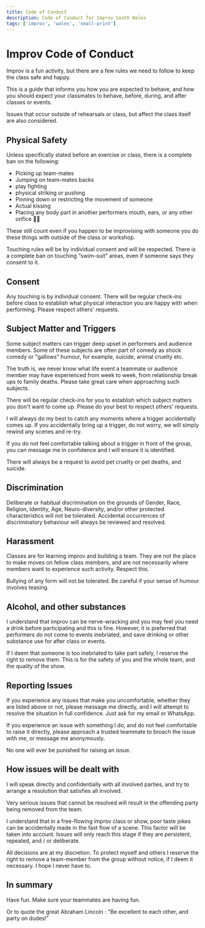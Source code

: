```yaml
---
title: Code of Conduct
description: Code of Conduct for Improv South Wales
tags: ['improv', 'wales', 'small-print']
---
```


# Improv Code of Conduct

Improv is a fun activity, but there are a few rules we need to follow to keep the class safe and happy. 

This is a guide that informs you how you are expected to behave, and how you should expect your classmates to behave, before, during, and after classes or events. 

Issues that occur outside of rehearsals or class, but affect the class itself are also considered. 

## Physical Safety
Unless specifically stated before an exercise or class, there is a complete ban on the following:

* Picking up team-mates
* Jumping on team-mates backs
* play fighting
* physical striking or pushing
* Pinning down or restricting the movement of someone
* Actual kissing
* Placing any body part in another performers mouth, ears, or any other orifice 🤦🏻

These still count even if you happen to be improvising with someone you do these things with outside of the class or workshop.

Touching rules will be by individual consent and will be respected. There is a complete ban on touching “swim-suit” areas, even if someone says they consent to it.

## Consent
Any touching is by individual consent. There will be regular check-ins before class to establish what physical interaction you are happy with when performing. Please respect others' requests. 

## Subject Matter and Triggers
Some subject matters can trigger deep upset in performers and audience members. Some of these subjects are often part of comedy as shock comedy or "gallows" humour, for example, suicide, animal cruelty etc. 

The truth is, we never know what life event a teammate or audience member may have experienced from week to week, from relationship break ups to family deaths. Please take great care when approaching such subjects. 

There will be regular check-ins for you to establish which subject matters you don't want to come up. Please do your best to respect others' requests. 

I will always do my best to catch any moments where a trigger accidentally comes up. If you accidentally bring up a trigger, do not worry, we will simply rewind any scenes and re-try.

If you do not feel comfortable talking about a trigger in front of the group, you can message me in confidence and I will ensure it is identified. 

There will always be a request to avoid pet cruelty or pet deaths, and suicide. 

## Discrimination
Deliberate or habitual discrimination on the grounds of Gender, Race, Religion, Identity, Age, Neuro-diversity, and/or other protected characteristics will not be tolerated. Accidental occurrences of discriminatory behaviour will always be reviewed and resolved.

## Harassment
Classes are for learning improv and building a team. They are not the place to make moves on fellow class members, and are not necessarily where members want to experience such activity. Respect this.

Bullying of any form will not be tolerated. Be careful if your sense of humour involves teasing.

## Alcohol, and other substances
I understand that improv can be nerve-wracking and you may feel you need a drink before participating and this is fine. However, it is preferred that performers do not come to events inebriated, and save drinking or other substance use for after class or events.

If I deem that someone is too inebriated to take part safely, I reserve the right to remove them. This is for the safety of you and the whole team, and the quality of the show.

## Reporting Issues
If you experience any issues that make you uncomfortable, whether they are listed above or not, please message me directly, and I will attempt to resolve the situation in full confidence. Just ask for my email or WhatsApp.

If you experience an issue with something I do, and do not feel comfortable to raise it directly, please approach a trusted teammate to broach the issue with me, or message me anonymously.

No one will ever be punished for raising an issue. 

## How issues will be dealt with
I will speak directly and confidentially with all involved parties, and try to arrange a resolution that satisfies all involved.

Very serious issues that cannot be resolved will result in the offending party being removed from the team.

I understand that in a free-flowing improv class or show, poor taste jokes can be accidentally made in the fast flow of a scene. This factor will be taken into account. Issues will only reach this stage if they are persistent, repeated, and / or deliberate.

All decisions are at my discretion. To protect myself and others I reserve the right to remove a team-member from the group without notice, if I deem it necessary. I hope I never have to.

## In summary
Have fun. Make sure your teammates are having fun.

Or to quote the great Abraham Lincoln : "Be excellent to each other, and party on dudes!" 



